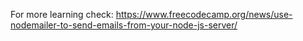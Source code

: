 For more learning check: https://www.freecodecamp.org/news/use-nodemailer-to-send-emails-from-your-node-js-server/